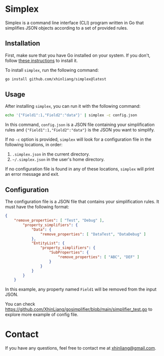 # Simplex

Simplex is a command line interface (CLI) program written in Go that simplifies JSON objects according to a set of provided rules.

## Installation

First, make sure that you have Go installed on your system. If you don't, follow [these instructions](https://golang.org/doc/install) to install it.

To install `simplex`, run the following command:

```bash
go install github.com/xhinliang/simplex@latest
```

## Usage

After installing `simplex`, you can run it with the following command:

```bash
echo '{"Field1":1,"Field2":"data"}' | simplex -c config.json
```

In this command, `config.json` is a JSON file containing your simplification rules and `{"Field1":1,"Field2":"data"}` is the JSON you want to simplify.

If no `-c` option is provided, `simplex` will look for a configuration file in the following locations, in order:

1. `.simplex.json` in the current directory.
2. `~/.simplex.json` in the user's home directory.

If no configuration file is found in any of these locations, `simplex` will print an error message and exit.

## Configuration

The configuration file is a JSON file that contains your simplification rules. It must have the following format:

```json
{
	"remove_properties": [ "Test", "Debug" ],
		"property_simplifiers": {
			"Data": {
				"remove_properties": [ "DataTest", "DataDebug" ]
			},
			"EntityList": {
				"property_simplifiers": {
					"SubProperties": {
						"remove_properties": [ "ABC", "DEF" ]
					}
				}
			}
		}
	}
```

In this example, any property named `Field1` will be removed from the input JSON.

You can check https://github.com/XhinLiang/gosimplifier/blob/main/simplifier_test.go to explore more example of config file.

# Contact

If you have any questions, feel free to contact me at xhinliang@gmail.com.
